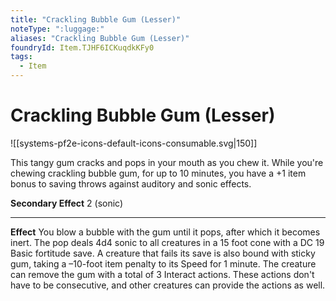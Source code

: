 ```yaml
---
title: "Crackling Bubble Gum (Lesser)"
noteType: ":luggage:"
aliases: "Crackling Bubble Gum (Lesser)"
foundryId: Item.TJHF6ICKuqdkKFy0
tags:
  - Item
---
```


# Crackling Bubble Gum (Lesser)
![[systems-pf2e-icons-default-icons-consumable.svg|150]]

This tangy gum cracks and pops in your mouth as you chew it. While you're chewing crackling bubble gum, for up to 10 minutes, you have a +1 item bonus to saving throws against auditory and sonic effects.

**Secondary Effect** 2 (sonic)

* * *

**Effect** You blow a bubble with the gum until it pops, after which it becomes inert. The pop deals 4d4 sonic to all creatures in a 15 foot cone with a DC 19 Basic fortitude save. A creature that fails its save is also bound with sticky gum, taking a –10-foot item penalty to its Speed for 1 minute. The creature can remove the gum with a total of 3 Interact actions. These actions don't have to be consecutive, and other creatures can provide the actions as well.


